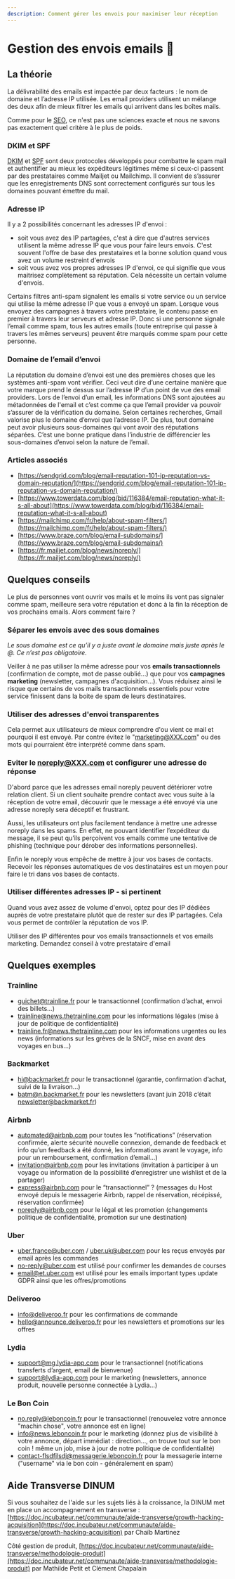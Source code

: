 ```yaml
---
description: Comment gérer les envois pour maximiser leur réception
---
```


# Gestion des envois emails 💌

## La théorie

La délivrabilité des emails est impactée par deux facteurs : le nom de domaine et l’adresse IP utilisée. Les email providers utilisent un mélange des deux afin de mieux filtrer les emails qui arrivent dans les boîtes mails. 

Comme pour le [SEO](seo-1.md), ce n'est pas une sciences exacte et nous ne savons pas exactement quel critère à le plus de poids.

### DKIM et SPF

[DKIM](https://fr.mailjet.com/support/que-signifie-dkim-domain-keys-identified-mail,7.htm) et [SPF](https://www.altospam.com/glossaire/spf.php) sont deux protocoles développés pour combattre le spam mail et authentifier au mieux les expéditeurs légitimes même si ceux-ci passent par des prestataires comme Mailjet ou Mailchimp. Il convient de s’assurer que les enregistrements DNS sont correctement configurés sur tous les domaines pouvant émettre du mail.

### Adresse IP

Il y a 2 possibilités concernant les adresses IP d'envoi : 

* soit vous avez des IP partagées, c'est à dire que d'autres services utilisent la même adresse IP que vous pour faire leurs envois. C'est souvent l'offre de base des prestataires et la bonne solution quand vous avez un volume restreint d'envois
* soit vous avez vos propres adresses IP d'envoi, ce qui signifie que vous maitrisez complètement sa réputation. Cela nécessite un certain volume d'envois.

Certains filtres anti-spam signalent les emails si votre service ou un service qui utilise la même adresse IP que vous a envoyé un spam. Lorsque vous envoyez des campagnes à travers votre prestataire, le contenu passe en premier à travers leur serveurs et adresse IP. Donc si une personne signale l’email comme spam, tous les autres emails \(toute entreprise qui passe à travers les mêmes serveurs\) peuvent être marqués comme spam pour cette personne.

### Domaine de l’email d’envoi

La réputation du domaine d’envoi est une des premières choses que les systèmes anti-spam vont vérifier. Ceci veut dire d’une certaine manière que votre marque prend le dessus sur l’adresse IP d’un point de vue des email providers. Lors de l’envoi d’un email, les informations DNS sont ajoutées au métadonnées de l'email et c’est comme ça que l’email provider va pouvoir s’assurer de la vérification du domaine. Selon certaines recherches, Gmail valorise plus le domaine d’envoi que l’adresse IP. De plus, tout domaine peut avoir plusieurs sous-domaines qui vont avoir des réputations séparées. C’est une bonne pratique dans l’industrie de différencier les sous-domaines d’envoi selon la nature de l’email.

### Articles associés

* [https://sendgrid.com/blog/email-reputation-101-ip-reputation-vs-domain-reputation/](https://sendgrid.com/blog/email-reputation-101-ip-reputation-vs-domain-reputation/)
* [https://www.towerdata.com/blog/bid/116384/email-reputation-what-it-s-all-about](https://www.towerdata.com/blog/bid/116384/email-reputation-what-it-s-all-about)
* [https://mailchimp.com/fr/help/about-spam-filters/](https://mailchimp.com/fr/help/about-spam-filters/)
* [https://www.braze.com/blog/email-subdomains/](https://www.braze.com/blog/email-subdomains/)
* [https://fr.mailjet.com/blog/news/noreply/](https://fr.mailjet.com/blog/news/noreply/)

## Quelques conseils

Le plus de personnes vont ouvrir vos mails et le moins ils vont pas signaler comme spam, meilleure sera votre réputation et donc à la fin la réception de vos prochains emails. Alors comment faire ?

### Séparer les envois avec des sous domaines

_Le sous domaine est ce qu’il y a juste avant le domaine mais juste après le @. Ce n’est pas obligatoire._

Veiller à ne pas utiliser la même adresse pour vos **emails transactionnels** \(confirmation de compte, mot de passe oublié...\) que pour vos **campagnes marketing** \(newsletter, campagnes d'acquisition...\). Vous réduisez ainsi le risque que certains de vos mails transactionnels essentiels pour votre service finissent dans la boite de spam de leurs destinataires.

### Utiliser des adresses d'envoi transparentes

Cela permet aux utilisateurs de mieux comprendre d'ou vient ce mail et pourquoi il est envoyé. Par contre évitez le "marketing@XXX.com" ou des mots qui pourraient être interprété comme dans spam.

### Eviter le noreply@XXX.com et configurer une adresse de réponse

D'abord parce que les adresses email noreply peuvent détériorer votre relation client. Si un client souhaite prendre contact avec vous suite à la réception de votre email, découvrir que le message a été envoyé via une adresse noreply sera déceptif et frustrant. 

Aussi, les utilisateurs ont plus facilement tendance à mettre une adresse noreply dans les spams. En effet, ne pouvant identifier l’expéditeur du message, il se peut qu’ils perçoivent vos emails comme une tentative de phishing \(technique pour dérober des informations personnelles\).

Enfin le noreply vous empêche de mettre à jour vos bases de contacts. Recevoir les réponses automatiques de vos destinataires est un moyen pour faire le tri dans vos bases de contacts. 

### Utiliser différentes adresses IP - si pertinent

Quand vous avez assez de volume d'envoi, optez pour des IP dédiées auprès de votre prestataire plutôt que de rester sur des IP partagées. Cela vous permet de contrôler la réputation de vos IP. 

Utiliser des IP différentes pour vos emails transactionnels et vos emails marketing. Demandez conseil à votre prestataire d'email 

## Quelques exemples

### Trainline

* [guichet@trainline.fr](mailto:guichet@trainline.fr) pour le transactionnel \(confirmation d’achat, envoi des billets…\)
* [trainline@news.thetrainline.com](mailto:trainline@news.thetrainline.com) pour les informations légales \(mise à jour de politique de confidentialité\)
* [trainline.fr@news.thetrainline.com](mailto:trainline.fr@news.thetrainline.com) pour les informations urgentes ou les news \(informations sur les grèves de la SNCF, mise en avant des voyages en bus…\)

### Backmarket

* [hi@backmarket.fr](mailto:hi@backmarket.fr) pour le transactionnel \(garantie, confirmation d’achat, suivi de la livraison…\)
* [batm@n.backmarket.fr](mailto:batm@n.backmarket.fr) pour les newsletters \(avant juin 2018 c’était [newsletter@backmarket.fr](mailto:newsletter@backmarket.fr)\)

### Airbnb

* [automated@airbnb.com](mailto:automated@airbnb.com) pour toutes les “notifications” \(réservation confirmée, alerte sécurité nouvelle connexion, demande de feedback et info qu’un feedback a été donné, les informations avant le voyage, info pour un remboursement, confirmation d’email…\)
* [invitation@airbnb.com](mailto:invitation@airbnb.com) pour les invitations \(invitation à participer à un voyage ou information de la possibilité d’enregistrer une wishlist et de la partager\)
* [express@airbnb.com](mailto:express@airbnb.com) pour le “transactionnel” ? \(messages du Host envoyé depuis le messagerie Airbnb, rappel de réservation, récépissé, réservation confirmée\)
* [noreply@airbnb.com](mailto:noreply@airbnb.com) pour le légal et les promotion \(changements politique de confidentialité, promotion sur une destination\)

### Uber

* [uber.france@uber.com](mailto:uber.france@uber.com) / [uber.uk@uber.com](mailto:uber.uk@uber.com) pour les reçus envoyés par email après les commandes
* [no-reply@uber.com](mailto:no-reply@uber.com) est utilisé pour confirmer les demandes de courses
* [email@et.uber.com](mailto:email@et.uber.com) est utilisé pour les emails important types update GDPR ainsi que les offres/promotions

### Deliveroo

* [info@deliveroo.fr](mailto:info@deliveroo.fr) pour les confirmations de commande
* [hello@announce.deliveroo.fr](mailto:hello@announce.deliveroo.fr) pour les newsletters et promotions sur les offres

### Lydia

* [support@mg.lydia-app.com](mailto:support@mg.lydia-app.com) pour le transactionnel \(notifications transferts d’argent, email de bienvenue\)
* [support@lydia-app.com](mailto:support@lydia-app.com) pour le marketing \(newsletters, annonce produit, nouvelle personne connectée à Lydia…\)

### Le Bon Coin

* [no.reply@leboncoin.fr](mailto:no.reply@leboncoin.fr) pour le transactionnel \(renouvelez votre annonce "machin chose", votre annonce est en ligne\)
* [info@news.leboncoin.fr](mailto:info@news.leboncoin.fr) pour le marketing \(donnez plus de visibilité à votre annonce, départ immédiat : direction…, on trouve tout sur le bon coin ! même un job, mise à jour de notre politique de confidentialité\)
* [contact-flsdfjlsdj@messagerie.leboncoin.fr](mailto:contact-flsdfjlsdj@messagerie.leboncoin.fr) pour la messagerie interne \("username" via le bon coin - généralement en spam\)

## Aide Transverse DINUM

Si vous souhaitez de l'aide sur les sujets liés à la croissance, la DINUM met en place un accompagnement en transverse : [https://doc.incubateur.net/communaute/aide-transverse/growth-hacking-acquisition](https://doc.incubateur.net/communaute/aide-transverse/growth-hacking-acquisition) par Chaïb Martinez

Côté gestion de produit, [https://doc.incubateur.net/communaute/aide-transverse/methodologie-produit](https://doc.incubateur.net/communaute/aide-transverse/methodologie-produit) par Mathilde Petit et Clément Chapalain

